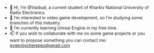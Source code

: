- 👋 Hi, I’m @Vaidual, a current student of Kharkiv National University of Radio Electronics.
- 👀 I’m interested in video game development, so I'm studying some branches of this industry.
- 🌱 I’m currently learning Unreal Engine in my free time.
- 📫 If you wish to collaborate with me on some game projects or you want to propose something you can contact me: evgeniiycherepko@gmail.com

<!---
Vaidual/Vaidual is a ✨ special ✨ repository because its `README.md` (this file) appears on your GitHub profile.
You can click the Preview link to take a look at your changes.
--->
